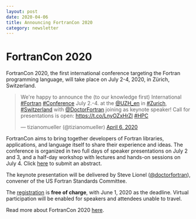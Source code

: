 ```yaml
---
layout: post
date: 2020-04-06
title: Announcing FortranCon 2020
category: newsletter
---
```


# FortranCon 2020

FortranCon 2020, the first international conference targeting the Fortran
programming language, will take place on July 2-4, 2020, in Zürich, Switzerland.

<blockquote class="twitter-tweet"><p lang="en" dir="ltr">We&#39;re happy to announce the (to our knowledge first) International <a href="https://twitter.com/hashtag/Fortran?src=hash&amp;ref_src=twsrc%5Etfw">#Fortran</a> <a href="https://twitter.com/hashtag/Conference?src=hash&amp;ref_src=twsrc%5Etfw">#Conference</a> July 2.-4. at the <a href="https://twitter.com/UZH_en?ref_src=twsrc%5Etfw">@UZH_en</a> in <a href="https://twitter.com/hashtag/Zurich?src=hash&amp;ref_src=twsrc%5Etfw">#Zurich</a>, <a href="https://twitter.com/hashtag/Switzerland?src=hash&amp;ref_src=twsrc%5Etfw">#Switzerland</a> with <a href="https://twitter.com/DoctorFortran?ref_src=twsrc%5Etfw">@DoctorFortran</a> joining as keynote speaker! Call for presentations is open: <a href="https://t.co/LnyOZxHrZI">https://t.co/LnyOZxHrZI</a> <a href="https://twitter.com/hashtag/HPC?src=hash&amp;ref_src=twsrc%5Etfw">#HPC</a></p>&mdash; tizianomueller (@tizianomueller) <a href="https://twitter.com/tizianomueller/status/1247121616326348800?ref_src=twsrc%5Etfw">April 6, 2020</a></blockquote> <script async src="https://platform.twitter.com/widgets.js" charset="utf-8"></script>

FortranCon aims to bring together developers of Fortran libraries, 
applications, and language itself to share their experience and ideas.
The conference is organized in two full days of speaker presentations 
on July 2 and 3, and a half-day workshop with lectures and hands-on sessions
on July 4.
Click [here](https://tcevents.chem.uzh.ch/event/12/abstracts/) to submit
an abstract.

The keynote presentation will be delivered by Steve Lionel 
([@doctorfortran](https://twitter.com/doctorfortran)), convener of the 
US Fortran Standards Committee.

The [registration](https://tcevents.chem.uzh.ch/event/12/registrations/) 
is **free of charge**, with June 1, 2020 as the deadline.
Virtual participation will be enabled for speakers and attendees unable to 
travel.

Read more about FortranCon 2020 [here](https://tcevents.chem.uzh.ch/event/12/).
